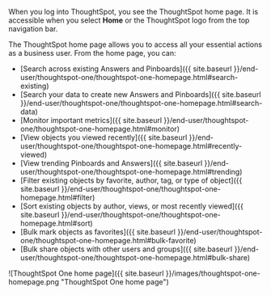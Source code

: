 When you log into ThoughtSpot, you see the ThoughtSpot home page. It is accessible when you select **Home** or the ThoughtSpot logo from the top navigation bar.

The ThoughtSpot home page allows you to access all your essential actions as a business user. From the home page, you can:

- [Search across existing Answers and Pinboards]({{ site.baseurl }}/end-user/thoughtspot-one/thoughtspot-one-homepage.html#search-existing)
- [Search your data to create new Answers and Pinboards]({{ site.baseurl }}/end-user/thoughtspot-one/thoughtspot-one-homepage.html#search-data)
- [Monitor important metrics]({{ site.baseurl }}/end-user/thoughtspot-one/thoughtspot-one-homepage.html#monitor)
- [View objects you viewed recently]({{ site.baseurl }}/end-user/thoughtspot-one/thoughtspot-one-homepage.html#recently-viewed)
- [View trending Pinboards and Answers]({{ site.baseurl }}/end-user/thoughtspot-one/thoughtspot-one-homepage.html#trending)
- [Filter existing objects by favorite, author, tag, or type of object]({{ site.baseurl }}/end-user/thoughtspot-one/thoughtspot-one-homepage.html#filter)
- [Sort existing objects by author, views, or most recently viewed]({{ site.baseurl }}/end-user/thoughtspot-one/thoughtspot-one-homepage.html#sort)
- [Bulk mark objects as favorites]({{ site.baseurl }}/end-user/thoughtspot-one/thoughtspot-one-homepage.html#bulk-favorite)
- [Bulk share objects with other users and groups]({{ site.baseurl }}/end-user/thoughtspot-one/thoughtspot-one-homepage.html#bulk-share)

![ThoughtSpot One home page]({{ site.baseurl }}/images/thoughtspot-one-homepage.png "ThoughtSpot One home page")
